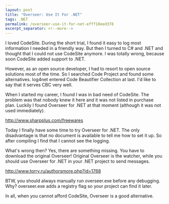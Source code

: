 ```yaml
---
layout: post
title: "Overseer: Use It For .NET"
tags: .NET
permalink: /overseer-use-it-for-net-efff10eed378
excerpt_separator: <!--more-->
---
```

I loved CodeSite. During the short trial, I found it easy to log most information I needed in a friendly way. But then I turned to C# and .NET and thought that I could not use CodeSite anymore. I was totally wrong, because soon CodeSite added support to .NET.
<!--more-->

However, as an open source developer, I had to resort to open source solutions most of the time. So I searched Code Project and found some alternatives. log4net entered Code Beautifier Collection at last. I'd like to say that it serves CBC very well.

When I started my career, I found I was in bad need of CodeSite. The problem was that nobody knew it here and it was not listed in purchase plan. Luckily I found Overseer for .NET at that moment (although it was not used immediately).

http://www.sharpplus.com/freewares

Today I finally have some time to try Overseer for .NET. The only disadvantage is that no document is available to tell me how to set it up. So after compiling I find that I cannot see the logging.

What's wrong then? Yes, there are something missing. You have to download the original Overseer! Original Overseer is the watcher, while you should use Overseer for .NET in your .NET project to send messages.

http://www.torry.ru/authorsmore.php?id=1768

BTW, you should always manually run overseer.exe before any debugging. Why? overseer.exe adds a registry flag so your project can find it later.

In all, when you cannot afford CodeSite, Overseer is a good alternative.
